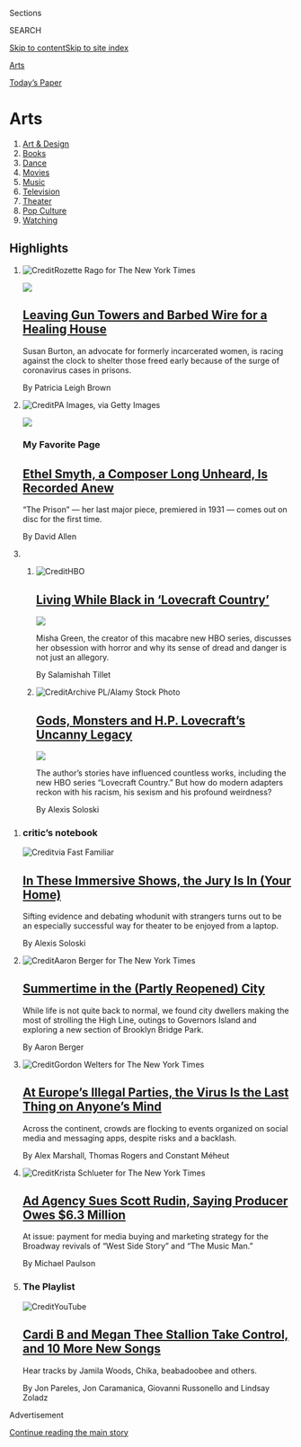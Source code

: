 <div id="app">

<div>

<div class="NYTAppHideMasthead css-zz1s19 e1suatyy0">

<div class="section css-ui9rw0 e1suatyy2">

<div class="css-11hrj97 er09x8g0">

<div class="css-6n7j50">

</div>

<span class="css-1dv1kvn">Sections</span>

<div class="css-10488qs">

<span class="css-1dv1kvn">SEARCH</span>

</div>

[Skip to content](#site-content)[Skip to site index](#site-index)

</div>

<div id="masthead-section-label" class="css-1fnb9ct eaxe0e00">

[Arts](https://www.nytimes.com/section/arts)

</div>

<div class="css-10698na e1huz5gh0">

</div>

</div>

<div id="masthead-bar-one" class="section hasLinks css-15hmgas e1csuq9d3">

<div class="css-uqyvli e1csuq9d0">

</div>

<div class="css-1uqjmks e1csuq9d1">

</div>

<div class="css-9e9ivx">

[](https://myaccount.nytimes.com/auth/login?response_type=cookie&client_id=vi)

</div>

<div class="css-1bvtpon e1csuq9d2">

[Today’s Paper](https://www.nytimes.com/section/todayspaper)

</div>

</div>

</div>

</div>

<div data-aria-hidden="false">

<div id="site-content" role="main">

<div id="collection-arts" class="section css-15h4p1b e9abtgs0">

<div class="css-1j21atc e1svk9qx1">

<div class="css-fmiefx e1svk9qx2">

<div class="css-1hk7r2m eu54l5x0">

<div id="sponsor-wrapper" class="css-7a1pgi eaca97t0" type="sponsor" hidden="">

<div id="sponsor-slug" class="css-1l4mleb eaca97t1" hidden="">

Supported by

</div>

[Continue reading the main story](#after-sponsor)

<div id="sponsor" class="ad sponsor-wrapper" style="text-align:left;height:100%;display:block">

</div>

<div id="after-sponsor">

</div>

</div>

</div>

</div>

<div class="css-nfcc9b e1svk9qx3">

<div class="css-vl9dhg e1svk9qx5">

<div class="css-1nrhkj6 e1svk9qx6">

# Arts

<div class="follow-button-placeholder" data-collection-id="">

</div>

</div>

</div>

</div>

</div>

1.  [Art & Design](/section/arts/design)
2.  [Books](/section/books)
3.  [Dance](/section/arts/dance)
4.  [Movies](/section/movies)
5.  [Music](/section/arts/music)
6.  [Television](/section/arts/television)
7.  [Theater](/section/theater)
8.  [Pop Culture](/spotlight/pop-culture)
9.  [Watching](/watching)

<div class="css-4svvz1 ekkqrpp0">

<div id="collection-highlights-container" class="section css-18l1u7x e46isfb1">

<div class="css-gfgt40 ekkqrpp1">

## Highlights

1.  ![<span class="css-1nk1g0h e1oaj3zl2"><span class="css-1dv1kvn">Credit</span>Rozette
    Rago for The New York
    Times</span>](https://static01.nyt.com/images/2020/08/09/arts/02covid-house5/02covid-house5-videoLarge-v3.jpg)
    
    <div class="css-10wtrbd">
    
    <div class="css-1dqkjed">
    
    [![](https://static01.nyt.com/images/2020/08/09/arts/02covid-house5/02covid-house5-thumbStandard-v2.jpg)](/2020/08/07/arts/design/susan-burton-reentry-project-prisons-virus.html)
    
    </div>
    
    ## [Leaving Gun Towers and Barbed Wire for a Healing House](/2020/08/07/arts/design/susan-burton-reentry-project-prisons-virus.html)
    
    Susan Burton, an advocate for formerly incarcerated women, is racing
    against the clock to shelter those freed early because of the surge
    of coronavirus cases in prisons.
    
    <span class="css-me3p27"></span><span class="css-1dydysp e4e4i5l3"></span><span class="css-9voj2j">By
    <span class="css-1baulvz last-byline" itemprop="name">Patricia Leigh
    Brown</span></span>
    
    </div>

2.  ![<span class="css-1nk1g0h e1oaj3zl2"><span class="css-1dv1kvn">Credit</span>PA
    Images, via Getty
    Images</span>](https://static01.nyt.com/images/2020/08/08/arts/07smyth-1/07smyth-1-videoLarge.jpg)
    
    <div class="css-10wtrbd">
    
    <div class="css-1dqkjed">
    
    [![](https://static01.nyt.com/images/2020/08/08/arts/07smyth-1/07smyth-1-thumbStandard.jpg)](/2020/08/07/arts/music/ethel-smyth-prison-chandos.html)
    
    </div>
    
    ### My Favorite Page
    
    ## [Ethel Smyth, a Composer Long Unheard, Is Recorded Anew](/2020/08/07/arts/music/ethel-smyth-prison-chandos.html)
    
    “The Prison” — her last major piece, premiered in 1931 — comes out
    on disc for the first time.
    
    <span class="css-me3p27"></span><span class="css-1dydysp e4e4i5l3"></span><span class="css-9voj2j">By
    <span class="css-1baulvz last-byline" itemprop="name">David
    Allen</span></span>
    
    </div>

3.  1.  ![<span class="css-1nk1g0h e1oaj3zl2"><span class="css-1dv1kvn">Credit</span>HBO</span>](https://static01.nyt.com/images/2020/08/09/arts/09lovecraft1/merlin_175064256_6b081f0e-8919-4b0c-97ed-3dea98d30bb3-videoLarge.jpg)
        
        <div class="css-10wtrbd">
        
        ## [Living While Black in ‘Lovecraft Country’](/2020/08/07/arts/television/living-while-black-in-lovecraft-country.html)
        
        <div class="css-ajkwsy">
        
        [![](https://static01.nyt.com/images/2020/08/09/arts/09lovecraft1/09lovecraft1-thumbStandard.jpg)](/2020/08/07/arts/television/living-while-black-in-lovecraft-country.html)
        
        </div>
        
        Misha Green, the creator of this macabre new HBO series,
        discusses her obsession with horror and why its sense of dread
        and danger is not just an allegory.
        
        <span class="css-me3p27"></span><span class="css-1dydysp e4e4i5l3"></span><span class="css-9voj2j">By
        <span class="css-1baulvz last-byline" itemprop="name">Salamishah
        Tillet</span></span>
        
        </div>
    
    2.  ![<span class="css-1nk1g0h e1oaj3zl2"><span class="css-1dv1kvn">Credit</span>Archive
        PL/Alamy Stock
        Photo</span>](https://static01.nyt.com/images/2020/08/09/arts/09LOVECRAFT-MAN1/09LOVECRAFT-MAN1-videoLarge.jpg)
        
        <div class="css-10wtrbd">
        
        ## [Gods, Monsters and H.P. Lovecraft’s Uncanny Legacy](/2020/08/07/arts/television/hp-lovecraft.html)
        
        <div class="css-ajkwsy">
        
        [![](https://static01.nyt.com/images/2020/08/09/arts/09LOVECRAFT-MAN1/09LOVECRAFT-MAN1-thumbStandard.jpg)](/2020/08/07/arts/television/hp-lovecraft.html)
        
        </div>
        
        The author’s stories have influenced countless works, including
        the new HBO series “Lovecraft Country.” But how do modern
        adapters reckon with his racism, his sexism and his profound
        weirdness?
        
        <span class="css-me3p27"></span><span class="css-1dydysp e4e4i5l3"></span><span class="css-9voj2j">By
        <span class="css-1baulvz last-byline" itemprop="name">Alexis
        Soloski</span></span>
        
        </div>

</div>

<div class="css-1xdhyk6 e46isfb0">

<div class="css-zk12ih ef6si7p0">

1.  ### critic’s notebook
    
    ![<span class="css-1hhnwbi e1oaj3zl2"><span class="css-1dv1kvn">Credit</span>via
    Fast
    Familiar</span>](https://static01.nyt.com/images/2020/08/08/arts/06immersive-notebook-1/06immersive-notebook-1-videoLarge.jpg)
    
    <div class="css-10wtrbd">
    
    ## [In These Immersive Shows, the Jury Is In (Your Home)](/2020/08/07/theater/immersive-shows-jury-duty-eschaton.html)
    
    Sifting evidence and debating whodunit with strangers turns out to
    be an especially successful way for theater to be enjoyed from a
    laptop.
    
    <span class="css-me3p27"></span><span class="css-1dydysp e4e4i5l3"></span><span class="css-9voj2j">By
    <span class="css-1baulvz last-byline" itemprop="name">Alexis
    Soloski</span></span>
    
    </div>

2.  ![<span class="css-1hhnwbi e1oaj3zl2"><span class="css-1dv1kvn">Credit</span>Aaron
    Berger for The New York
    Times</span>](https://static01.nyt.com/images/2020/08/08/arts/30outdoor-reopen-bkbridge1/30outdoor-reopen-bkbridge1-videoLarge.jpg)
    
    <div class="css-10wtrbd">
    
    ## [Summertime in the (Partly Reopened) City](/2020/08/07/arts/design/high-line-governors-island-brooklyn-bridge-park.html)
    
    While life is not quite back to normal, we found city dwellers
    making the most of strolling the High Line, outings to Governors
    Island and exploring a new section of Brooklyn Bridge Park.
    
    <span class="css-me3p27"></span><span class="css-1dydysp e4e4i5l3"></span><span class="css-9voj2j">By
    <span class="css-1baulvz last-byline" itemprop="name">Aaron
    Berger</span></span>
    
    </div>

3.  ![<span class="css-1hhnwbi e1oaj3zl2"><span class="css-1dv1kvn">Credit</span>Gordon
    Welters for The New York
    Times</span>](https://static01.nyt.com/images/2020/08/07/arts/07illegal-parties1/07illegal-parties1-videoLarge-v2.jpg)
    
    <div class="css-10wtrbd">
    
    ## [At Europe’s Illegal Parties, the Virus Is the Last Thing on Anyone’s Mind](/2020/08/07/arts/music/illegal-parties-coronavirus-europe.html)
    
    Across the continent, crowds are flocking to events organized on
    social media and messaging apps, despite risks and a backlash.
    
    <span class="css-me3p27"></span><span class="css-1dydysp e4e4i5l3"></span><span class="css-9voj2j">By
    <span class="css-1baulvz" itemprop="name">Alex Marshall</span>,
    <span class="css-1baulvz" itemprop="name">Thomas Rogers</span> and
    <span class="css-1baulvz last-byline" itemprop="name">Constant
    Méheut</span></span>
    
    </div>

4.  ![<span class="css-1hhnwbi e1oaj3zl2"><span class="css-1dv1kvn">Credit</span>Krista
    Schlueter for The New York
    Times</span>](https://static01.nyt.com/images/2020/08/07/arts/07rudin1/merlin_169363965_d4dcf525-2758-4cc3-bef0-5c2b94c41d80-videoLarge.jpg)
    
    <div class="css-10wtrbd">
    
    ## [Ad Agency Sues Scott Rudin, Saying Producer Owes $6.3 Million](/2020/08/07/theater/scott-rudin-spotco-broadway-lawsuit.html)
    
    At issue: payment for media buying and marketing strategy for the
    Broadway revivals of “West Side Story” and “The Music Man.”
    
    <span class="css-me3p27"></span><span class="css-1dydysp e4e4i5l3"></span><span class="css-9voj2j">By
    <span class="css-1baulvz last-byline" itemprop="name">Michael
    Paulson</span></span>
    
    </div>

5.  ### The Playlist
    
    ![<span class="css-1hhnwbi e1oaj3zl2"><span class="css-1dv1kvn">Credit</span>YouTube</span>](https://static01.nyt.com/images/2020/08/09/arts/07playlist/07playlist-videoLarge.png)
    
    <div class="css-10wtrbd">
    
    ## [Cardi B and Megan Thee Stallion Take Control, and 10 More New Songs](/2020/08/07/arts/music/playlist-cardi-b-megan-thee-stallion.html)
    
    Hear tracks by Jamila Woods, Chika, beabadoobee and others.
    
    <span class="css-me3p27"></span><span class="css-1dydysp e4e4i5l3"></span><span class="css-9voj2j">By
    <span class="css-1baulvz" itemprop="name">Jon Pareles</span>,
    <span class="css-1baulvz" itemprop="name">Jon Caramanica</span>,
    <span class="css-1baulvz" itemprop="name">Giovanni Russonello</span>
    and <span class="css-1baulvz last-byline" itemprop="name">Lindsay
    Zoladz</span></span>
    
    </div>

</div>

</div>

</div>

<div id="mid1-wrapper" class="css-1mn4oms eaca97t0" type="rank">

<div id="mid1-slug" class="css-1tag3rd eaca97t1">

Advertisement

</div>

[Continue reading the main story](#after-mid1)

<div id="mid1" class="ad mid1-wrapper" style="text-align:center;height:100%;display:block">

</div>

<div id="after-mid1">

</div>

</div>

</div>

<div class="css-185go5a e1o5byef0">

<div class="css-15cbhtu">

  - [Latest](#stream-panel)
  - <span class="css-6n7j50">Search</span>
    <div class="control">
    <div class="label-container css-1dv1kvn">
    Search
    </div>
    <div class="css-wm4t3d">
    **<span id="clear-search-input" class="css-1dv1kvn">Clear this text
    input</span>
    </div>
    </div>
    <span class="css-1iovbfw"></span>

<div id="stream-panel" class="section css-8msx5b e1jz0cab1">

<div class="css-13mho3u">

1.  
    
    <div class="css-1cp3ece">
    
    <div class="css-1l4spti">
    
    [](/2020/08/08/theater/godspell-review-berkshires.html)
    
    <div class="css-79elbk">
    
    ![](https://static01.nyt.com/images/2020/08/08/arts/08godspell-3/08godspell-3-thumbWide.jpg?quality=75&auto=webp&disable=upscale)
    
    </div>
    
    ### <span class="css-m70j1g">critic’s pick</span>
    
    ## ‘Godspell’ Review: Musical Theater Rises From the Dead
    
    The Berkshire Theater Group put on the first professional musical in
    the U.S. since the pandemic lockdown, and it’s a revival in every
    sense.
    
    <div class="css-1nqbnmb ea5icrr0">
    
    By <span class="css-1n7hynb">Ben Brantley</span>
    
    </div>
    
    </div>
    
    <div class="css-1lc2l26 e1xfvim33">
    
    </div>
    
    </div>

2.  
    
    <div class="css-1cp3ece">
    
    <div class="css-1l4spti">
    
    [](/2020/08/08/books/review/drew-dernavich-elvin-link-please-report-to-the-principals-office.html)
    
    <div class="css-79elbk">
    
    ![](https://static01.nyt.com/images/2020/08/16/books/review/16Chari-KIDS/16Chari-KIDS-thumbWide.jpg?quality=75&auto=webp&disable=upscale)
    
    </div>
    
    ### <span class="css-m70j1g">Children’s Books</span>
    
    ## 3 Graphic Novel Detective Stories
    
    Dynamic duos set out to solve mysteries for others and end up
    uncovering truths about themselves.
    
    <div class="css-1nqbnmb ea5icrr0">
    
    By <span class="css-1n7hynb">Sheela Chari</span>
    
    </div>
    
    </div>
    
    <div class="css-1lc2l26 e1xfvim33">
    
    </div>
    
    </div>

3.  
    
    <div class="css-1cp3ece">
    
    <div class="css-1l4spti">
    
    [](/2020/08/08/at-home/coronavirus-sports-podcasts.html)
    
    <div class="css-79elbk">
    
    ![](https://static01.nyt.com/images/2020/08/09/multimedia/09AHsportspodcasts/09AHsportspodcasts-thumbWide.jpg?quality=75&auto=webp&disable=upscale)
    
    </div>
    
    ## Sports Podcasts Even a Newbie Can Enjoy
    
    Just because you can’t go to the games doesn’t mean your summer has
    to be athlete-free.
    
    <div class="css-1nqbnmb ea5icrr0">
    
    By <span class="css-1n7hynb">Phoebe Lett</span>
    
    </div>
    
    </div>
    
    <div class="css-1lc2l26 e1xfvim33">
    
    </div>
    
    </div>

4.  
    
    <div class="css-1cp3ece">
    
    <div class="css-1l4spti">
    
    [](/2020/08/08/books/review/katie-hill-she-will-rise-ilhan-omar-tiffany-cross.html)
    
    <div class="css-79elbk">
    
    ![](https://static01.nyt.com/images/2020/08/16/books/review/16Shortlist/16Shortlist-thumbWide.jpg?quality=75&auto=webp&disable=upscale)
    
    </div>
    
    ### <span class="css-m70j1g">Shortlist</span>
    
    ## Three New Books by Women in the American Political Sphere
    
    Memoirs by Representative Ilhan Omar, the political analyst Tiffany
    Cross and the former congresswoman Katie Hill recount trials,
    victories and hopes for changing the country.
    
    <div class="css-1nqbnmb ea5icrr0">
    
    By <span class="css-1n7hynb">Christina Cauterucci</span>
    
    </div>
    
    </div>
    
    <div class="css-1lc2l26 e1xfvim33">
    
    </div>
    
    </div>

5.  
    
    <div class="css-1cp3ece">
    
    <div class="css-1l4spti">
    
    [](/2020/08/08/style/black-yearbook-university-texas-austin.html)
    
    <div class="css-79elbk">
    
    ![](https://static01.nyt.com/images/2020/07/28/fashion/00THELOOK-UT1/00THELOOK-UT1-thumbWide-v4.jpg?quality=75&auto=webp&disable=upscale)
    
    </div>
    
    ## Black at U.T., and Beyond
    
    A student set out to document the experiences of his Black
    classmates on their predominantly white campus. These are some of
    their stories.
    
    <div class="css-1nqbnmb ea5icrr0">
    
    By <span class="css-1n7hynb">Adraint Bereal <span>and</span> Patrice
    Peck</span>
    
    </div>
    
    </div>
    
    <div class="css-1lc2l26 e1xfvim33">
    
    </div>
    
    </div>

6.  
    
    <div class="css-1cp3ece">
    
    <div class="css-1l4spti">
    
    [](/2020/08/08/at-home/coronavirus-newspaper-basket.html)
    
    <div class="css-79elbk">
    
    ![](https://static01.nyt.com/images/2020/08/09/multimedia/09ah-basket-weaving17/09ah-basket-weaving17-thumbWide.jpg?quality=75&auto=webp&disable=upscale)
    
    </div>
    
    ## Turn Your Newspaper Into a Basket
    
    Behold all the news that’s fit to weave.
    
    <div class="css-1nqbnmb ea5icrr0">
    
    By <span class="css-1n7hynb">Christy Harmon</span>
    
    </div>
    
    </div>
    
    <div class="css-1lc2l26 e1xfvim33">
    
    </div>
    
    </div>

7.  
    
    <div class="css-1cp3ece">
    
    <div class="css-1l4spti">
    
    [](/2020/08/08/arts/television/whats-on-tv-saturday-i-used-to-go-here-and-monster-trucks.html)
    
    <div class="css-79elbk">
    
    ![](https://static01.nyt.com/images/2020/08/08/arts/08tvcol-useto/08tvcol-useto-thumbWide.jpg?quality=75&auto=webp&disable=upscale)
    
    </div>
    
    ## What’s on TV Saturday: ‘I Used to Go Here’ and Monster Trucks
    
    Gillian Jacobs goes back to college in an indie comedy, and the
    Diesel Brothers host three hours of monster truck stunts.
    
    <div class="css-1nqbnmb ea5icrr0">
    
    By <span class="css-1n7hynb">Lauren Messman</span>
    
    </div>
    
    </div>
    
    <div class="css-1lc2l26 e1xfvim33">
    
    </div>
    
    </div>

8.  
    
    <div class="css-1cp3ece">
    
    <div class="css-1l4spti">
    
    [](/2020/08/07/business/media/bon-appetit-race-black-staff-quits.html)
    
    <div class="css-79elbk">
    
    ![](https://static01.nyt.com/images/2020/08/07/business/07BON-APP-01/merlin_141879036_2c11670f-08df-4d43-a374-a86c3e2e7ac2-thumbWide.jpg?quality=75&auto=webp&disable=upscale)
    
    </div>
    
    ## 2 Black Staff Members Quit Bon Appétit as Tensions Over Race Continue
    
    Troubles at the magazine surfaced in June, when the top editor
    resigned under pressure after staff members complained of a toxic
    culture.
    
    <div class="css-1nqbnmb ea5icrr0">
    
    By <span class="css-1n7hynb">Edmund Lee</span>
    
    </div>
    
    </div>
    
    <div class="css-1lc2l26 e1xfvim33">
    
    </div>
    
    </div>

9.  
    
    <div class="css-1cp3ece">
    
    <div class="css-1l4spti">
    
    [](/2020/08/07/books/bernard-bailyn-dead.html)
    
    <div class="css-79elbk">
    
    ![](https://static01.nyt.com/images/2020/08/08/obituaries/08bailyn-obit1/00bailyn-toppix-thumbWide.jpg?quality=75&auto=webp&disable=upscale)
    
    </div>
    
    ## Bernard Bailyn, Eminent Historian of Early America, Dies at 97
    
    On topic after topic he shifted the direction of scholarly inquiry,
    winning two Pulitzers and a Bancroft Prize for his innovative
    research and groundbreaking works.
    
    <div class="css-1nqbnmb ea5icrr0">
    
    By <span class="css-1n7hynb">Renwick McLean <span>and</span>
    Jennifer Schuessler</span>
    
    </div>
    
    </div>
    
    <div class="css-1lc2l26 e1xfvim33">
    
    </div>
    
    </div>

10. 
    
    <div class="css-1cp3ece">
    
    <div class="css-1l4spti">
    
    [](/2020/08/07/theater/brent-carver-dead.html)
    
    <div class="css-79elbk">
    
    ![](https://static01.nyt.com/images/2020/08/09/obituaries/09Carver-obit4/07Carver4-thumbWide.jpg?quality=75&auto=webp&disable=upscale)
    
    </div>
    
    ## Brent Carver, Versatile Tony-Winning Actor, Dies at 68
    
    He played Hamlet, the wizard Gandalf and Tevye in “Fiddler on the
    Roof.” But he was probably best known for “Kiss of the Spider
    Woman.”
    
    <div class="css-1nqbnmb ea5icrr0">
    
    By <span class="css-1n7hynb">Anita Gates</span>
    
    </div>
    
    </div>
    
    <div class="css-1lc2l26 e1xfvim33">
    
    </div>
    
    </div>

<div class="css-13mho3u">

<div class="css-1t62hi8">

<div class="css-1stvaey">

Show More

<div>

<div style="border:0;clip:rect(0 0 0 0);height:1px;margin:-1px;overflow:hidden;white-space:nowrap;padding:0;width:1px;position:absolute" role="log" data-aria-live="assertive">

</div>

<div style="border:0;clip:rect(0 0 0 0);height:1px;margin:-1px;overflow:hidden;white-space:nowrap;padding:0;width:1px;position:absolute" role="log" data-aria-live="assertive">

</div>

<div style="border:0;clip:rect(0 0 0 0);height:1px;margin:-1px;overflow:hidden;white-space:nowrap;padding:0;width:1px;position:absolute" role="log" data-aria-live="polite">

</div>

<div style="border:0;clip:rect(0 0 0 0);height:1px;margin:-1px;overflow:hidden;white-space:nowrap;padding:0;width:1px;position:absolute" role="log" data-aria-live="polite">

</div>

</div>

</div>

</div>

</div>

</div>

<div class="css-g6hk37 supplemental">

<div id="mid2-wrapper" class="css-10wkyv7 eaca97t0" type="lede">

<div id="mid2-slug" class="css-1tag3rd eaca97t1">

Advertisement

</div>

[Continue reading the main story](#after-mid2)

<div id="mid2" class="ad mid2-wrapper" style="text-align:center;height:100%;display:block;min-height:250px">

</div>

<div id="after-mid2">

</div>

</div>

## Follow Us

<div class="module-body">

  - [**<span data-aria-hidden="true">@nytimesarts</span><span class="css-1dv1kvn">twitter
    page for @nytimesarts</span>](https://twitter.com/nytimesarts)
  - [**<span data-aria-hidden="true">@nytimestheater</span><span class="css-1dv1kvn">twitter
    page for @nytimestheater</span>](https://twitter.com/nytimestheater)
  - [**<span data-aria-hidden="true">@nytimesmusic</span><span class="css-1dv1kvn">twitter
    page for @nytimesmusic</span>](https://twitter.com/nytimesmusic)

</div>

<div id="mktg-wrapper" class="css-oxle51 eaca97t0" type="mktg">

<div id="mktg-slug" class="css-1tag3rd eaca97t1">

Advertisement

</div>

[Continue reading the main story](#after-mktg)

<div id="mktg" class="ad mktg-wrapper" style="text-align:center;height:100%;display:block">

</div>

<div id="after-mktg">

</div>

</div>

</div>

</div>

</div>

</div>

</div>

</div>

## Site Index

<div>

</div>

## Site Information Navigation

  - [© <span>2020</span> <span>The New York Times
    Company</span>](https://help.nytimes.com/hc/en-us/articles/115014792127-Copyright-notice)

<!-- end list -->

  - [NYTCo](https://www.nytco.com/)
  - [Contact
    Us](https://help.nytimes.com/hc/en-us/articles/115015385887-Contact-Us)
  - [Work with us](https://www.nytco.com/careers/)
  - [Advertise](https://nytmediakit.com/)
  - [T Brand Studio](http://www.tbrandstudio.com/)
  - [Your Ad
    Choices](https://www.nytimes.com/privacy/cookie-policy#how-do-i-manage-trackers)
  - [Privacy](https://www.nytimes.com/privacy)
  - [Terms of
    Service](https://help.nytimes.com/hc/en-us/articles/115014893428-Terms-of-service)
  - [Terms of
    Sale](https://help.nytimes.com/hc/en-us/articles/115014893968-Terms-of-sale)
  - [Site Map](https://spiderbites.nytimes.com)
  - [Help](https://help.nytimes.com/hc/en-us)
  - [Subscriptions](https://www.nytimes.com/subscription?campaignId=37WXW)

</div>

</div>
